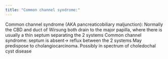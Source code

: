 ```yaml
---
title: "Common channel syndrome:"
---
```

Common channel syndrome (AKA pancreaticobiliary maljunction):
Normally the CBD and duct of Wirsung both drain to the major papilla, where there is usually a thin septum separating the 2 systems
Common channel syndrome: septum is absent&#8594; reflux between the 2 systems
May predispose to cholangiocarcinoma. 
Possibly in spectrum of choledochal cyst disease

